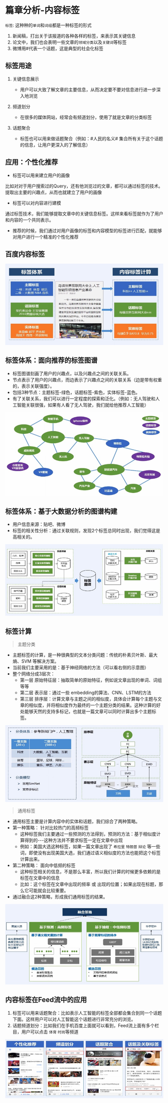 # 篇章分析-内容标签

`标签`: 这种种的`单词`和`词组`都是一种标签的形式
1. 新闻稿，打出关于该报道的各种各样的标签，来表示其关键信息
2. 论文中，我们也会表明一些文章的`领域分类`以及`关键词`等标签
3. 微博用#代表一个话题，这是典型的社会化标签

## 标签用途

1. 关键信息展示
    * 用户可以大致了解文章的主要信息，从而决定要不要对信息进行进一步深入地浏览

2. 频道划分
    * 在很多的媒体网站，经常会有频道划分，使用了就是文章的分类标签

3. 话题聚合
    * 标签也可以用来做话题聚合（例如：#人民的名义# 集合所有关于这个话题的信息，让用户更深入的了解信息）

## 应用：个性化推荐

* 标签可以用来建立用户的画像

比如对对于用户搜索过的Query，还有他浏览过的文章，都可以通过标签的技术。提取出主要的兴趣点，从而也就建立了用户的画像

* 标签可以对内容进行建模

通过标签技术，我们能够提取文章中的关键信息标签。这样来看标签就作为了用户和内容的一个共同表示。

* 推荐的时候，我们通过对用户画像的标签和内容模型的标签进行匹配，就能够对用户进行一个精准的个性化推荐

## 百度内容标签

![](/img/nlp/3.2.篇章分析-内容标签/百度内容标签.jpg)

## 标签体系：面向推荐的标签图谱

* 标签图谱刻画了用户的兴趣点，以及兴趣点之间的关联关系。
* 节点表示了用户的兴趣点，而边表示了兴趣点之间的关联关系（边是带有权重的，表示关联强度）。
* 包括3种节点：主题标签-绿色，话题标签-紫色，实体标签-蓝色。
* 有了关联关系，我们可以进行一定程度的探索和泛化。（例如：无人驾驶和人工智能关联很强，如果有人看了无人驾驶，我们就给他推荐人工智能）

![](/img/nlp/3.2.篇章分析-内容标签/面向推荐的标签图谱.jpg)

## 标签体系：基于大数据分析的图谱构建

* 用户信息来源：贴吧、微博
* 标签的相关性分析：通过关联规则，发现2个标签总同时出现，我们觉得这是高相关的。

![](/img/nlp/3.2.篇章分析-内容标签/基于大数据分析的图谱构建.jpg)

## 标签计算

> 主题分类

* 主题标签的计算，是一种很典型的文本分类问题：传统的朴素贝叶斯、最大熵、SVM 等解决方案。
* 当前我们主要采用的是：基于神经网络的方法（可以看右侧的示意图）
* 整个网络分成3层次：
    * 第一层 原始特征层：抽取简单的原始特征，例如说文章出现的单词、词组 等等
    * 第二层 表示层：通过一些 embedding的算法、CNN、LSTM的方法
    * 第三层 排序层：计算文章与主题之间的相似度，具体会计算每个主题与文章的相似度，并将相似度作为最终的一个主题分类的结果。这种计算的好处能够天然的支持多标记，也就是一篇文章可以同时计算出多个主题标签。

![](/img/nlp/3.2.篇章分析-内容标签/主题分类.jpg)

> 通用标签

* 通用标签主要是计算内容中的实体和话题，我们综合了两种策略。
* 第一种策略： 针对比较热门的高频标签
    * 这种标签我们主要通过一些预测的方法得到，预测的方法：基于相似度计算得到的---这种方法并不要求标签一定在文章中出现
    * 例如：美国大选这种标签，如果一篇文章出现了 `希拉里` `特朗普` `辩论` 等一些词，即使没有出现美国大选，我们通过语义相似度的方法也能把这个标签计算出来。
* 第二种策略： 面向中低频的标签
    * 这种标签相关的信息，不是那么丰富，所以我们计算的时候更多依赖的是标签在文章中的信息
    * 比如：这个标签在文章中出现的频率 或 出现的位置；如果出现在标题，那么它可能就会比较重要。
* 通过融合这2种策略，形成我们通用标签的结果。

![](/img/nlp/3.2.篇章分析-内容标签/通用标签.jpg)

## 内容标签在Feed流中的应用

1. 标签可以用来话题聚合：比如表示人工智能的标签全部都会集合到同一个话题下面。这样用户可以对人工智能这个话题进行非常充分的浏览。
2. 话题频道划分：比如我们在手机百度上面就可以看到，Feed流上面有多个栏目，用户可以点击 `体育` `时尚`等频道

![](/img/nlp/3.2.篇章分析-内容标签/内容标签在Feed流中的应用.jpg)
